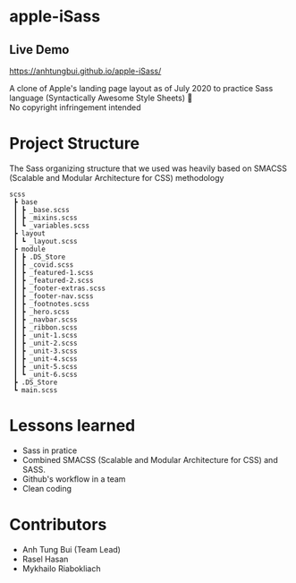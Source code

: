 # apple-iSass
## Live Demo
https://anhtungbui.github.io/apple-iSass/

A clone of Apple's landing page layout as of July 2020 to practice Sass language (Syntactically Awesome Style Sheets)   
No copyright infringement intended

# Project Structure
The Sass organizing structure that we used was heavily based on SMACSS (Scalable and Modular Architecture for CSS) methodology
```
scss
 ┣ base
 ┃ ┣ _base.scss
 ┃ ┣ _mixins.scss
 ┃ ┗ _variables.scss
 ┣ layout
 ┃ ┗ _layout.scss
 ┣ module
 ┃ ┣ .DS_Store
 ┃ ┣ _covid.scss
 ┃ ┣ _featured-1.scss
 ┃ ┣ _featured-2.scss
 ┃ ┣ _footer-extras.scss
 ┃ ┣ _footer-nav.scss
 ┃ ┣ _footnotes.scss
 ┃ ┣ _hero.scss
 ┃ ┣ _navbar.scss
 ┃ ┣ _ribbon.scss
 ┃ ┣ _unit-1.scss
 ┃ ┣ _unit-2.scss
 ┃ ┣ _unit-3.scss
 ┃ ┣ _unit-4.scss
 ┃ ┣ _unit-5.scss
 ┃ ┗ _unit-6.scss
 ┣ .DS_Store
 ┗ main.scss
```

# Lessons learned
+ Sass in pratice
+ Combined SMACSS (Scalable and Modular Architecture for CSS) and SASS.
+ Github's workflow in a team
+ Clean coding

# Contributors
+ Anh Tung Bui (Team Lead)
+ Rasel Hasan
+ Mykhailo Riabokliach

